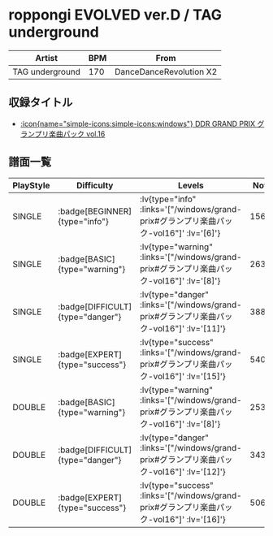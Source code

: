 # roppongi EVOLVED ver.D / TAG underground

|Artist|BPM|From|
|------|---|----|
|TAG underground|170|DanceDanceRevolution X2|

## 収録タイトル

- [:icon{name="simple-icons:simple-icons:windows"} DDR GRAND PRIX グランプリ楽曲パック vol.16](/windows/grand-prix#グランプリ楽曲パック-vol16)

## 譜面一覧

|PlayStyle|Difficulty|Levels|Notes|Movie|
|---------|----------|------|-----|-----|
|SINGLE| :badge[BEGINNER]{type="info"} | :lv{type="info" :links='["/windows/grand-prix#グランプリ楽曲パック-vol16"]' :lv='[6]'} |156/10||
|SINGLE| :badge[BASIC]{type="warning"} | :lv{type="warning" :links='["/windows/grand-prix#グランプリ楽曲パック-vol16"]' :lv='[8]'} |263/27||
|SINGLE| :badge[DIFFICULT]{type="danger"} | :lv{type="danger" :links='["/windows/grand-prix#グランプリ楽曲パック-vol16"]' :lv='[11]'} |388/17||
|SINGLE| :badge[EXPERT]{type="success"} | :lv{type="success" :links='["/windows/grand-prix#グランプリ楽曲パック-vol16"]' :lv='[15]'} |540/18||
|DOUBLE| :badge[BASIC]{type="warning"} | :lv{type="warning" :links='["/windows/grand-prix#グランプリ楽曲パック-vol16"]' :lv='[8]'} |253/16||
|DOUBLE| :badge[DIFFICULT]{type="danger"} | :lv{type="danger" :links='["/windows/grand-prix#グランプリ楽曲パック-vol16"]' :lv='[12]'} |343/24||
|DOUBLE| :badge[EXPERT]{type="success"} | :lv{type="success" :links='["/windows/grand-prix#グランプリ楽曲パック-vol16"]' :lv='[16]'} |506/20||

